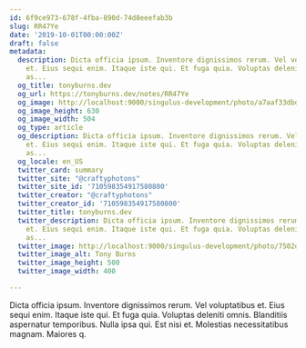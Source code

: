 ```yaml
---
id: 6f9ce973-678f-4fba-890d-74d8eeefab3b
slug: RR47Ye
date: '2019-10-01T00:00:00Z'
draft: false
metadata:
  description: Dicta officia ipsum. Inventore dignissimos rerum. Vel voluptatibus
    et. Eius sequi enim. Itaque iste qui. Et fuga quia. Voluptas deleniti omnis. Blanditiis
    as...
  og_title: tonyburns.dev
  og_url: https://tonyburns.dev/notes/RR47Ye
  og_image: http://localhost:9000/singulus-development/photo/a7aaf33dbd0b584a47dea1fc1b3a9bbf.jpeg
  og_image_height: 630
  og_image_width: 504
  og_type: article
  og_description: Dicta officia ipsum. Inventore dignissimos rerum. Vel voluptatibus
    et. Eius sequi enim. Itaque iste qui. Et fuga quia. Voluptas deleniti omnis. Blanditiis
    as...
  og_locale: en_US
  twitter_card: summary
  twitter_site: "@craftyphotons"
  twitter_site_id: '710598354917580800'
  twitter_creator: "@craftyphotons"
  twitter_creator_id: '710598354917580800'
  twitter_title: tonyburns.dev
  twitter_description: Dicta officia ipsum. Inventore dignissimos rerum. Vel voluptatibus
    et. Eius sequi enim. Itaque iste qui. Et fuga quia. Voluptas deleniti omnis. Blanditiis
    as...
  twitter_image: http://localhost:9000/singulus-development/photo/7502d1526646abf03deb056888635686.jpeg
  twitter_image_alt: Tony Burns
  twitter_image_height: 500
  twitter_image_width: 400

---
```


Dicta officia ipsum. Inventore dignissimos rerum. Vel voluptatibus et. Eius sequi enim. Itaque iste qui. Et fuga quia. Voluptas deleniti omnis. Blanditiis aspernatur temporibus. Nulla ipsa qui. Est nisi et. Molestias necessitatibus magnam. Maiores q.
